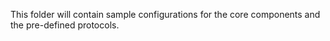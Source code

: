 
This folder will contain sample configurations for the core components and the pre-defined protocols.

